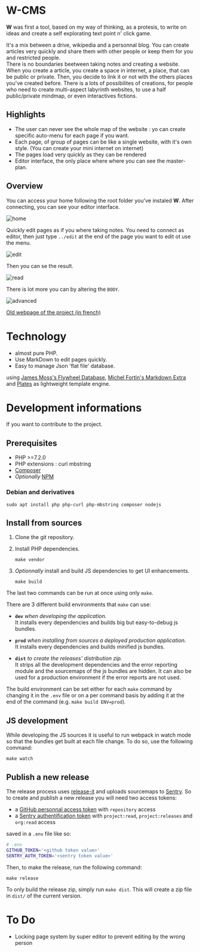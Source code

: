# W-CMS

**W** was first a tool, based on my way of thinking, as a protesis, to write on ideas and create a self explorating text point n' click game.

It's a mix between a drive, wikipedia and a personnal blog. You can create articles very quickly and share them with other people or keep them for you and restricted people.  
There is no boundaries beetween taking notes and creating a website. When you create a article, you create a space in internet, a place, that can be public or private. Then, you decide to link it or not with the others places you've created before.
There is a lots of possibilites of creations, for people who need to create multi-aspect labyrinth websites, to use a half public/private mindmap, or even interactives fictions.

## Highlights

- The user can never see the whole map of the website : yo can create specific auto-menu for each page if you want.
- Each page, of group of pages can be like a single website, with it's own style. (You can create your mini internet on internet)
- The pages load very quickly as they can be rendered
- Editor interface, the only place where where you can see the master-plan.


Overview
--------

You can access your home following the root folder you've instaled **W**. After connecting, you can see your editor interface.

![home](https://w-cms.top/gif/home.jpg)

Quickly edit pages as if you where taking notes. You need to connect as editor, then just type `../edit` at the end of the page you want to edit ot use the menu.

![edit](https://w-cms.top/gif/edit.jpg)

Then you can se the result.

![read](https://w-cms.top/gif/read.jpg)

There is lot more you can by altering the `BODY`.

![advanced](https://w-cms.top/gif/advanced.jpg)



[Old webpage of the project (in french)](http://vincent.club1.fr/w/?id=w)


# Technology

- almost pure PHP.
- Use MarkDown to edit pages quickly.
- Easy to manage Json 'flat file' database.

using [James Moss's Flywheel Database](https://github.com/jamesmoss/flywheel), [Michel Fortin's Markdown Extra](https://github.com/michelf/php-markdown) and [Plates](https://github.com/thephpleague/plates) as lightweight template engine.

# Development informations

If you want to contribute to the project.

## Prerequisites

- PHP >=7.2.0
- PHP extensions : curl mbstring
- [Composer](https://getcomposer.org/)
- _Optionally_ [NPM](https://www.npmjs.com/get-npm)

### Debian and derivatives

    sudo apt install php php-curl php-mbstring composer nodejs

## Install from sources

1.  Clone the git repository.
2.  Install PHP dependencies.

        make vendor

3.  _Optionnally_ install and build JS dependencies to get UI enhancements.

        make build

The last two commands can be run at once using only `make`.

There are 3 different build environments that `make` can use:

-   **`dev`** _when developing the application._  
    It installs every dependencies and builds big but easy-to-debug js bundles.

-   **`prod`** _when installing from sources a deployed production application._  
    It installs every dependencies and builds minified js bundles.

-   **`dist`** _to create the releases' distribution zip._  
    It strips all the development dependencies and the error reporting module and the sourcemaps of the js bundles are hidden. It can also be used for a production environment if the error reports are not used.

The build environment can be set either for each `make` command by changing it in the `.env` file or on a per command basis by adding it at the end of the command (e.g. `make build ENV=prod`).

## JS development

While developing the JS sources it is useful to run webpack in watch mode so that the bundles get built at each file change. To do so, use the following command:

    make watch

## Publish a new release

The release process uses [release-it](https://github.com/release-it/release-it) and uploads sourcemaps to [Sentry](https://sentry.io/). So to create and publish a new release you will need two access tokens:
-   a [GitHub personnal access token](https://github.com/settings/tokens) with `repository` access
-   a [Sentry authentification token](https://sentry.io/settings/account/api/auth-tokens/) with `project:read`, `project:releases` and `org:read` access

saved in a `.env` file like so:

```bash
# .env
GITHUB_TOKEN='<github token value>'
SENTRY_AUTH_TOKEN='<sentry token value>'
```

Then, to make the release, run the following command:

    make release

To only build the release zip, simply run `make dist`. This will create a zip file in `dist/` of the current version.


To Do
=====


- Locking page system by super editor to prevent editing by the wrong person
